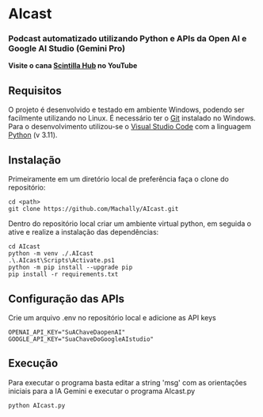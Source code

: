 # AIcast
### Podcast automatizado utilizando Python e APIs da Open AI e Google AI Studio (Gemini Pro)

**Visite o cana [Scintilla Hub](https://www.youtube.com/@scintillahub) no YouTube**

## Requisitos
O projeto é desenvolvido e testado em ambiente Windows, podendo ser facilmente utilizando no Linux. É necessário ter o [Git](https://git-scm.com/download/win) instalado no Windows. Para o desenvolvimento utilizou-se o [Visual Studio Code](https://code.visualstudio.com/download) com a linguagem [Python](https://www.python.org/downloads/windows/) (v 3.11).

## Instalação
Primeiramente em um diretório local de preferência faça o clone do repositório:
```shell
cd <path>
git clone https://github.com/Machally/AIcast.git
```
Dentro do repositório local criar um ambiente virtual python, em seguida o ative e realize a instalação das dependências:
```shell
cd AIcast
python -m venv ./.AIcast
.\.AIcast\Scripts\Activate.ps1
python -m pip install --upgrade pip
pip install -r requirements.txt
```
## Configuração das APIs
Crie um arquivo .env no repositório local e adicione as API keys
```shell
OPENAI_API_KEY="SuAChaveDaopenAI"
GOOGLE_API_KEY="SuaChaveDoGoogleAIstudio"
```
## Execução
Para executar o programa basta editar a string 'msg' com as orientações iniciais para a IA Gemini e executar o programa AIcast.py
```shell
python AIcast.py
```
